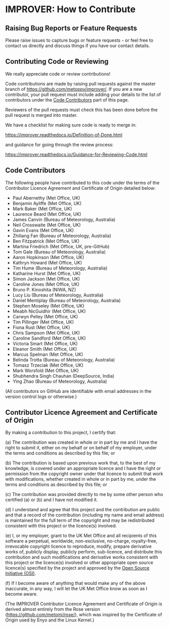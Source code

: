 # IMPROVER: How to Contribute


## Raising Bug Reports or Feature Requests

Please raise issues to capture bugs or feature requests - or feel free
to contact us directly and discuss things if you have our contact details.


## Contributing Code or Reviewing

We really appreciate code or review contributions!

Code contributions are made by raising pull requests against the master
branch of https://github.com/metoppv/improver/. If you are a new contributor,
your pull request must include adding your details to the list of contributors
under the [Code Contributors](#code-contributors) part of this page.

Reviewers of the pull requests must check this has been done before the pull
request is merged into master.

We have a checklist for making sure code is ready to merge in:

https://improver.readthedocs.io/Definition-of-Done.html

and guidance for going through the review process:

https://improver.readthedocs.io/Guidance-for-Reviewing-Code.html

## Code Contributors

The following people have contributed to this code under the terms of
the Contributor Licence Agreement and Certificate of Origin detailed
below:

* Paul Abernethy (Met Office, UK)
* Benjamin Ayliffe (Met Office, UK)
* Mark Baker (Met Office, UK)
* Laurence Beard (Met Office, UK)
* James Canvin (Bureau of Meteorology, Australia)
* Neil Crosswaite (Met Office, UK)
* Gavin Evans (Met Office, UK)
* Zhiliang Fan (Bureau of Meteorology, Australia)
* Ben Fitzpatrick (Met Office, UK)
* Martina Friedrich (Met Office, UK, pre-GitHub)
* Tom Gale (Bureau of Meteorology, Australia)
* Aaron Hopkinson (Met Office, UK)
* Kathryn Howard (Met Office, UK)
* Tim Hume (Bureau of Meteorology, Australia)
* Katharine Hurst (Met Office, UK)
* Simon Jackson (Met Office, UK)
* Caroline Jones (Met Office, UK)
* Bruno P. Kinoshita (NIWA, NZ)
* Lucy Liu (Bureau of Meteorology, Australia)
* Daniel Mentiplay (Bureau of Meteorology, Australia)
* Stephen Moseley (Met Office, UK)
* Meabh NicGuidhir (Met Office, UK)
* Carwyn Pelley (Met Office, UK)
* Tim Pillinger (Met Office, UK)
* Fiona Rust (Met Office, UK)
* Chris Sampson (Met Office, UK)
* Caroline Sandford (Met Office, UK)
* Victoria Smart (Met Office, UK)
* Eleanor Smith (Met Office, UK)
* Marcus Spelman (Met Office, UK)
* Belinda Trotta (Bureau of Meteorology, Australia)
* Tomasz Trzeciak (Met Office, UK)
* Mark Worsfold (Met Office, UK)
* Shubhendra Singh Chauhan (DeepSource, India)
* Ying Zhao (Bureau of Meteorology, Australia)

(All contributors on GitHub are identifiable with email addresses in the
version control logs or otherwise.)


## Contributor Licence Agreement and Certificate of Origin

By making a contribution to this project, I certify that:

(a) The contribution was created in whole or in part by me and I have
    the right to submit it, either on my behalf or on behalf of my
    employer, under the terms and conditions as described by this file;
    or

(b) The contribution is based upon previous work that, to the best of
    my knowledge, is covered under an appropriate licence and I have
    the right or permission from the copyright owner under that licence
    to submit that work with modifications, whether created in whole or
    in part by me, under the terms and conditions as described by
    this file; or

(c) The contribution was provided directly to me by some other person
    who certified (a) or (b) and I have not modified it.

(d) I understand and agree that this project and the contribution
    are public and that a record of the contribution (including my
    name and email address) is maintained for the full term of the copyright
    and may be redistributed consistent with this project or the licence(s)
    involved.

(e) I, or my employer, grant to the UK Met Office and all recipients of
    this software a perpetual, worldwide, non-exclusive, no-charge,
    royalty-free, irrevocable copyright licence to reproduce, modify,
    prepare derivative works of, publicly display, publicly perform,
    sub-licence, and distribute this contribution and such modifications
    and derivative works consistent with this project or the licence(s)
    involved or other appropriate open source licence(s) specified by
    the project and approved by the
    [Open Source Initiative (OSI)](http://www.opensource.org/).

(f) If I become aware of anything that would make any of the above
    inaccurate, in any way, I will let the UK Met Office know as soon as
    I become aware.

(The IMPROVER Contributor Licence Agreement and Certificate of Origin is
derived almost entirely from the Rose version
(https://github.com/metomi/rose/), which was inspired by the Certificate of
Origin used by Enyo and the Linux Kernel.)
